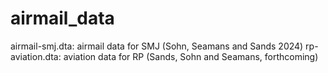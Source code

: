 # airmail_data
airmail-smj.dta: airmail data for SMJ (Sohn, Seamans and Sands 2024)
rp-aviation.dta: aviation data for RP (Sands, Sohn and Seamans, forthcoming)
